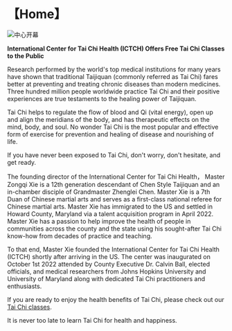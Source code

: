 # 【Home】

![中心开幕](grand_opening.jpg)

**International Center for Tai Chi Health (ICTCH) Offers Free Tai Chi Classes to the Public** 

Research performed by the world's top medical institutions for many years have shown that traditional Taijiquan (commonly 
referred as Tai Chi) fares better at preventing and treating chronic diseases than modern medicines. 
Three hundred million people worldwide practice Tai Chi and their positive experiences are true testaments 
to the healing power of Taijiquan.

Tai Chi helps to regulate the flow of blood and Qi (vital energy), open up and align the meridians of the body, and 
has therapeutic effects on the mind, body, and soul.  No wonder Tai Chi is the most popular and effective 
form of exercise for prevention and healing of disease and nourishing of life.

If you have never been exposed to Tai Chi, don't worry, don't hesitate, and get ready.

The founding director of the International Center for Tai Chi Health， Master Zongqi Xie is a 12th generation descendant of 
Chen Style Taijiquan and an in-chamber disciple of Grandmaster Zhenglei Chen. Master Xie is a 7th Duan of Chinese martial arts 
and serves as a first-class national referee for Chinese martial arts. Master Xie has immigrated to the US and settled 
in Howard County, Maryland via a talent acquisition program in April 2022. Master Xie has a passion to help improve 
the health of people in communities across the county and the state using his sought-after Tai Chi know-how from 
decades of practice and teaching. 

To that end, Master Xie founded the International Center for Tai Chi Health (ICTCH) shortly after arriving in the US. 
The center was inaugurated on October 1st 2022 attended by County Executive Dr. Calvin Ball, elected officials, 
and medical researchers from Johns Hopkins University and University of Maryland along with dedicated 
Tai Chi practitioners and enthusiasts.

If you are ready to enjoy the health benefits of Tai Chi, please check out our [Tai Chi classes](02.md). 

It is never too late to learn Tai Chi for health and happiness.

